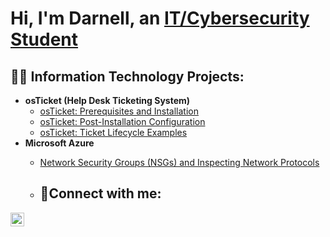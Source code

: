 <h1>Hi, I'm Darnell, an <a href="https://www.linkedin.com/in/darnell-nodarse-5739851b3">IT/Cybersecurity Student</a></h1>

<h2>👨‍💻 Information Technology Projects:</h2>

- <b>osTicket (Help Desk Ticketing System)</b>
  - [osTicket: Prerequisites and Installation](https://github.com/DarnellNodarseIT/ostickets-prereqs)
  - [osTicket: Post-Installation Configuration](https://github.com/DarnellNodarseIT/osticket-post-install-config)
  - [osTicket: Ticket Lifecycle Examples](https://github.com/DarnellNodarseIT/ticket-lifecycle/blob/main/README.md)
- <b>Microsoft Azure</b>
  - [Network Security Groups (NSGs) and Inspecting Network Protocols]()
 
  - <h2>🤳Connect with me:</h2>

[<img align="left" alt="Josh | LinkedIn" width="22px" src="https://cdn.jsdelivr.net/npm/simple-icons@v3/icons/linkedin.svg" />][linkedin]

 [linkedin]: https://www.linkedin.com/in/darnell-nodarse-5739851b3
